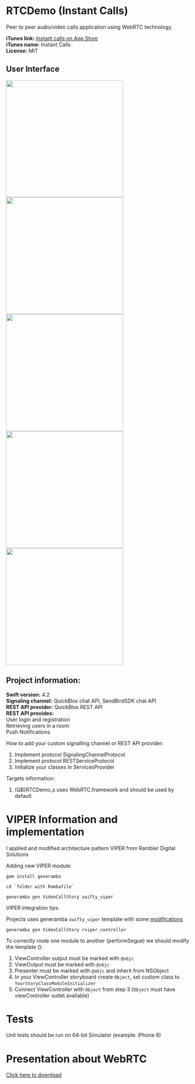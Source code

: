 # RTCDemo (Instant Calls)
Peer to peer audio/video calls application using WebRTC technology.

<b>iTunes link:</b> [Instant calls on App Store](https://itunes.apple.com/us/app/instant-calls/id1189357287)<br>
<b>iTunes name:</b> Instant Calls<br>
<b>License:</b> MIT

## User Interface
<p float="left">
<img src="/Screenshots/appstore_screenshot1.jpg" width="320"/>
<img src="/Screenshots/appstore_screenshot2.jpg" width="320"/>
<img src="/Screenshots/appstore_screenshot3.jpg" width="320"/>
<img src="/Screenshots/appstore_screenshot4.jpg" width="320"/>
<img src="/Screenshots/appstore_screenshot5.jpg" width="320"/>
</p>

## Project information:<br>
<b>Swift version:</b> 4.2<br>
<b>Signaling channel:</b> QuickBlox chat API, SendBirdSDK chat API<br>
<b>REST API provider:</b> QuickBlox REST API<br>
<b>REST API provides:</b><br>
User login and registration<br>
Retrieving users in a room<br>
Push Notifications<br>

How to add your custom signalling channel or REST API provider:<br>
1. Implement protocol SignalingChannelProtocol<br>
2. Implement protocol RESTServiceProtocol<br>
3. Initialize your classes in ServicesProvider<br>

Targets information:

1. (QB)RTCDemo_s uses WebRTC.framework and should be used by default

# VIPER Information and implementation

I applied and modified architecture pattern VIPER from Rambler Digital Solutions

Adding new VIPER module:

```Shell
gem install generamba

cd `folder with Rambafile`

generamba gen VideoCallStory swifty_viper
```

VIPER integration tips:

Projects uses generamba `swifty_viper` template with some [modifications]([https://github.com/rambler-digital-solutions/The-Book-of-VIPER/issues/21])


```Shell
generamba gen VideoCallStory rviper_controller
```

To correctly route one module to another (performSegue) we should modify the template ():

1. ViewController output must be marked with ```@objc``` 
2. ViewOutput must be marked with ```@objc``` 
2. Presenter must be marked with ```@objc``` and inherit from NSObject
3. In your ViewController storyboard create `Object`, set custom class to `YourStoryClassModuleInitializer`
4. Connect ViewController with `Object` from step 3 (`Object` must have viewController outlet available)

# Tests #

Unit tests should be run on 64-bit Simulator (example: iPhone 8)

# Presentation about WebRTC 
<a href="/Documentation/webrtc.pptx">Click here to download</a>